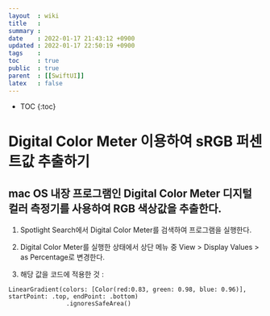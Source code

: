 ```yaml
---
layout  : wiki
title   : 
summary : 
date    : 2022-01-17 21:43:12 +0900
updated : 2022-01-17 22:50:19 +0900
tags    : 
toc     : true
public  : true
parent  : [[SwiftUI]]
latex   : false
---
```

* TOC
{:toc}

# Digital Color Meter 이용하여 sRGB 퍼센트값 추출하기
## mac OS 내장 프로그램인 Digital Color Meter 디지털 컬러 측정기를 사용하여 RGB 색상값을 추출한다.

1. Spotlight Search에서 Digital Color Meter를 검색하여 프로그램을 실행한다.

2. Digital Color Meter를 실행한 상태에서 상단 메뉴 중 View > Display Values > as Percentage로 변경한다.

3. 해당 값을 코드에 적용한 것 :
```
LinearGradient(colors: [Color(red:0.83, green: 0.98, blue: 0.96)], startPoint: .top, endPoint: .bottom)
                .ignoresSafeArea()
```
